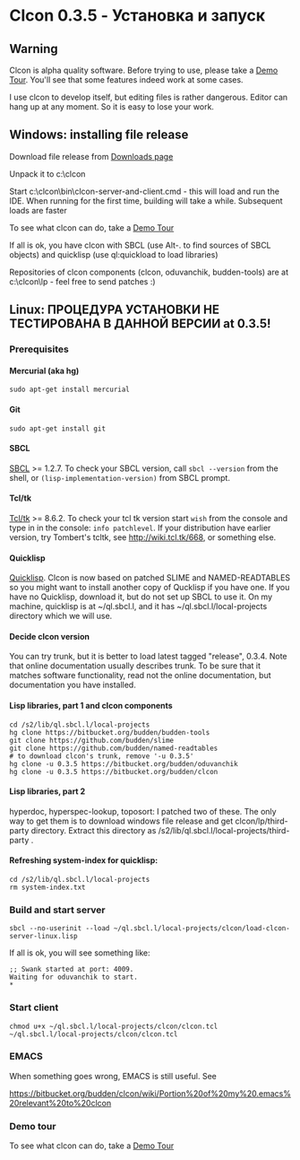 Clcon 0.3.5 - Установка и запуск
==============

Warning
-------
Clcon is alpha quality software. Before trying to use, please take a [Demo Tour](demo-tour.md). 
You'll see that some features indeed work at some cases. 

I use clcon to develop itself, but editing files is rather dangerous. Editor can hang up at any moment. 
So it is easy to lose your work. 

Windows: installing file release
----------
Download file release from [Downloads page](https://bitbucket.org/budden/clcon/downloads)

Unpack it to c:\clcon

Start c:\clcon\bin\clcon-server-and-client.cmd - this will load and run the IDE. When running for the first time, building will take a while. Subsequent loads are faster

To see what clcon can do, take a [Demo Tour](demo-tour.md)

If all is ok, you have clcon with SBCL (use Alt-. to find sources of SBCL objects) and quicklisp (use ql:quickload to load libraries)

Repositories of clcon components (clcon, oduvanchik, budden-tools) are at c:\clcon\lp - feel free to send patches :)

Linux: ПРОЦЕДУРА УСТАНОВКИ НЕ ТЕСТИРОВАНА В ДАННОЙ ВЕРСИИ at 0.3.5!
-----------

### Prerequisites

#### Mercurial (aka hg)

    sudo apt-get install mercurial

#### Git
   
    sudo apt-get install git

#### SBCL

[SBCL](http://www.sbcl.org/platform-table.html) >= 1.2.7. To check your SBCL version, call `sbcl --version` from the shell, or `(lisp-implementation-version)` from SBCL prompt.

#### Tcl/tk

[Tcl/tk](http://tcl.tk) >= 8.6.2. To check your tcl tk version start `wish` from the console and type in in the console: `info patchlevel`. If your distribution have earlier version, try Tombert's tcltk, see http://wiki.tcl.tk/668, or something else.

#### Quicklisp

[Quicklisp](https://www.quicklisp.org/beta/). Clcon is now based on patched SLIME and NAMED-READTABLES so you might want to install another copy of Qucklisp if you have one. If you have no Quicklisp, download it, but do not set up SBCL to use it. On my machine, quicklisp is at ~/ql.sbcl.l, and it has ~/ql.sbcl.l/local-projects directory which we will use.  

#### Decide clcon version

You can try trunk, but it is better to load latest tagged "release", 0.3.4. Note that online documentation usually describes trunk. To be sure that it matches software functionality, read not the online documentation, but documentation you have installed. 

#### Lisp libraries, part 1 and clcon components

    cd /s2/lib/ql.sbcl.l/local-projects
    hg clone https://bitbucket.org/budden/budden-tools
    git clone https://github.com/budden/slime 
    git clone https://github.com/budden/named-readtables
    # to download clcon's trunk, remove '-u 0.3.5' 
    hg clone -u 0.3.5 https://bitbucket.org/budden/oduvanchik
    hg clone -u 0.3.5 https://bitbucket.org/budden/clcon

#### Lisp libraries, part 2

hyperdoc, hyperspec-lookup, toposort: I patched two of these. The only way
to get them is to download windows file release and get clcon/lp/third-party directory. Extract this directory as /s2/lib/ql.sbcl.l/local-projects/third-party .

#### Refreshing system-index for quicklisp: 
    cd /s2/lib/ql.sbcl.l/local-projects
    rm system-index.txt 

### Build and start server

    sbcl --no-userinit --load ~/ql.sbcl.l/local-projects/clcon/load-clcon-server-linux.lisp

If all is ok, you will see something like:

    ;; Swank started at port: 4009.
    Waiting for oduvanchik to start.
    * 

### Start client
   
    chmod u+x ~/ql.sbcl.l/local-projects/clcon/clcon.tcl
    ~/ql.sbcl.l/local-projects/clcon/clcon.tcl

### EMACS

  When something goes wrong, EMACS is still useful. See 

   https://bitbucket.org/budden/clcon/wiki/Portion%20of%20my%20.emacs%20relevant%20to%20clcon

### Demo tour

To see what clcon can do, take a [Demo Tour](demo-tour.md)
